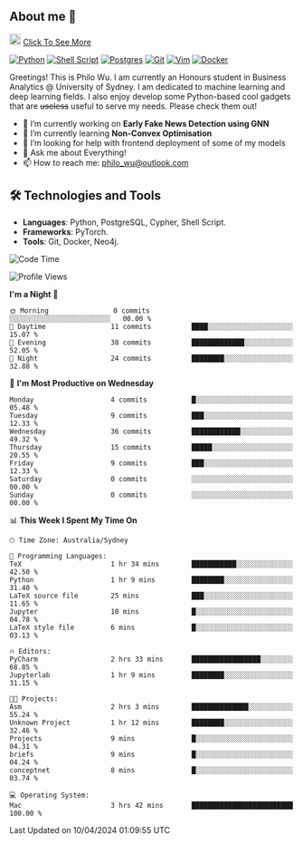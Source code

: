## About me 🤗

<a href="#"><img src="https://media.giphy.com/media/hvRJCLFzcasrR4ia7z/giphy.gif" width="20px" height="20px"></a> [Click To See More](https://philowu.notion.site/philowu/Philo-Hao-Wu-8bc7b2a81217493399d7db22df70fbfd)

[![Python](https://img.shields.io/badge/python-3670A0?style=for-the-badge&logo=python&logoColor=ffdd54)](#)
[![Shell Script](https://img.shields.io/badge/shell_script-%23121011.svg?style=for-the-badge&logo=gnu-bash&logoColor=white)](#)
[![Postgres](https://img.shields.io/badge/postgres-%23316192.svg?style=for-the-badge&logo=postgresql&logoColor=white)](#)
[![Git](https://img.shields.io/badge/git-%23F05033.svg?style=for-the-badge&logo=git&logoColor=white)](#)
[![Vim](https://img.shields.io/badge/VIM-%2311AB00.svg?style=for-the-badge&logo=vim&logoColor=white)](#)
[![Docker](https://img.shields.io/badge/docker-%230db7ed.svg?style=for-the-badge&logo=docker&logoColor=white)](#)

Greetings! This is Philo Wu. I am currently an Honours student in Business Analytics \@ University of Sydney. I am dedicated to machine learning and deep learning fields. I also enjoy develop some Python-based cool gadgets that are ~~useless~~ useful to serve my needs. Please check them out!

- 🔭 I’m currently working on **Early Fake News Detection using GNN**
- 🌱 I’m currently learning **Non-Convex Optimisation**
- 🤔 I’m looking for help with frontend deployment of some of my models
- 💬 Ask me about Everything!
- 📫 How to reach me: philo_wu@outlook.com

## 🛠 Technologies and Tools
- **Languages**: Python, PostgreSQL, Cypher, Shell Script.
- **Frameworks**: PyTorch.
- **Tools**: Git, Docker, Neo4j.

<!--START_SECTION:waka-->
![Code Time](http://img.shields.io/badge/Code%20Time-74%20hrs%2049%20mins-blue)

![Profile Views](http://img.shields.io/badge/Profile%20Views-0-blue)

**I'm a Night 🦉** 

```text
🌞 Morning                0 commits           ░░░░░░░░░░░░░░░░░░░░░░░░░   00.00 % 
🌆 Daytime                11 commits          ████░░░░░░░░░░░░░░░░░░░░░   15.07 % 
🌃 Evening                38 commits          █████████████░░░░░░░░░░░░   52.05 % 
🌙 Night                  24 commits          ████████░░░░░░░░░░░░░░░░░   32.88 % 
```
📅 **I'm Most Productive on Wednesday** 

```text
Monday                   4 commits           █░░░░░░░░░░░░░░░░░░░░░░░░   05.48 % 
Tuesday                  9 commits           ███░░░░░░░░░░░░░░░░░░░░░░   12.33 % 
Wednesday                36 commits          ████████████░░░░░░░░░░░░░   49.32 % 
Thursday                 15 commits          █████░░░░░░░░░░░░░░░░░░░░   20.55 % 
Friday                   9 commits           ███░░░░░░░░░░░░░░░░░░░░░░   12.33 % 
Saturday                 0 commits           ░░░░░░░░░░░░░░░░░░░░░░░░░   00.00 % 
Sunday                   0 commits           ░░░░░░░░░░░░░░░░░░░░░░░░░   00.00 % 
```


📊 **This Week I Spent My Time On** 

```text
🕑︎ Time Zone: Australia/Sydney

💬 Programming Languages: 
TeX                      1 hr 34 mins        ███████████░░░░░░░░░░░░░░   42.50 % 
Python                   1 hr 9 mins         ████████░░░░░░░░░░░░░░░░░   31.40 % 
LaTeX source file        25 mins             ███░░░░░░░░░░░░░░░░░░░░░░   11.65 % 
Jupyter                  10 mins             █░░░░░░░░░░░░░░░░░░░░░░░░   04.78 % 
LaTeX style file         6 mins              █░░░░░░░░░░░░░░░░░░░░░░░░   03.13 % 

🔥 Editors: 
PyCharm                  2 hrs 33 mins       █████████████████░░░░░░░░   68.85 % 
Jupyterlab               1 hr 9 mins         ████████░░░░░░░░░░░░░░░░░   31.15 % 

🐱‍💻 Projects: 
Asm                      2 hrs 3 mins        ██████████████░░░░░░░░░░░   55.24 % 
Unknown Project          1 hr 12 mins        ████████░░░░░░░░░░░░░░░░░   32.46 % 
Projects                 9 mins              █░░░░░░░░░░░░░░░░░░░░░░░░   04.31 % 
briefs                   9 mins              █░░░░░░░░░░░░░░░░░░░░░░░░   04.24 % 
conceptnet               8 mins              █░░░░░░░░░░░░░░░░░░░░░░░░   03.74 % 

💻 Operating System: 
Mac                      3 hrs 42 mins       █████████████████████████   100.00 % 
```


 Last Updated on 10/04/2024 01:09:55 UTC
<!--END_SECTION:waka-->
